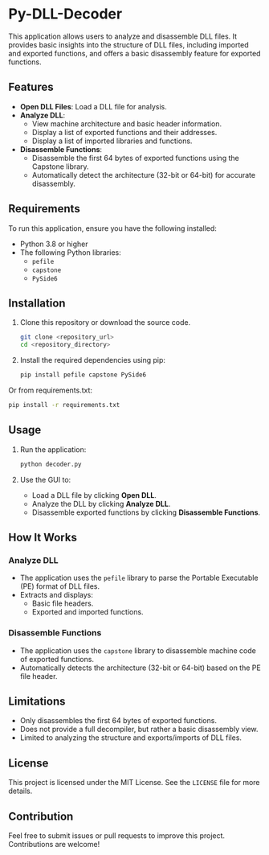 # Py-DLL-Decoder

This application allows users to analyze and disassemble DLL files. It provides basic insights into the structure of DLL files, including imported and exported functions, and offers a basic disassembly feature for exported functions.

## Features

- **Open DLL Files**: Load a DLL file for analysis.
- **Analyze DLL**:
  - View machine architecture and basic header information.
  - Display a list of exported functions and their addresses.
  - Display a list of imported libraries and functions.
- **Disassemble Functions**:
  - Disassemble the first 64 bytes of exported functions using the Capstone library.
  - Automatically detect the architecture (32-bit or 64-bit) for accurate disassembly.

## Requirements

To run this application, ensure you have the following installed:

- Python 3.8 or higher
- The following Python libraries:
  - `pefile`
  - `capstone`
  - `PySide6`

## Installation

1. Clone this repository or download the source code.

   ```bash
   git clone <repository_url>
   cd <repository_directory>
   ```

2. Install the required dependencies using pip:

   ```bash
   pip install pefile capstone PySide6
   ```

Or from requirements.txt:

  ```bash
  pip install -r requirements.txt
  ```

## Usage

1. Run the application:

   ```bash
   python decoder.py
   ```

2. Use the GUI to:
   - Load a DLL file by clicking **Open DLL**.
   - Analyze the DLL by clicking **Analyze DLL**.
   - Disassemble exported functions by clicking **Disassemble Functions**.

## How It Works

### Analyze DLL

- The application uses the `pefile` library to parse the Portable Executable (PE) format of DLL files.
- Extracts and displays:
  - Basic file headers.
  - Exported and imported functions.

### Disassemble Functions

- The application uses the `capstone` library to disassemble machine code of exported functions.
- Automatically detects the architecture (32-bit or 64-bit) based on the PE file header.

## Limitations

- Only disassembles the first 64 bytes of exported functions.
- Does not provide a full decompiler, but rather a basic disassembly view.
- Limited to analyzing the structure and exports/imports of DLL files.

## License

This project is licensed under the MIT License. See the `LICENSE` file for more details.

## Contribution

Feel free to submit issues or pull requests to improve this project. Contributions are welcome!
